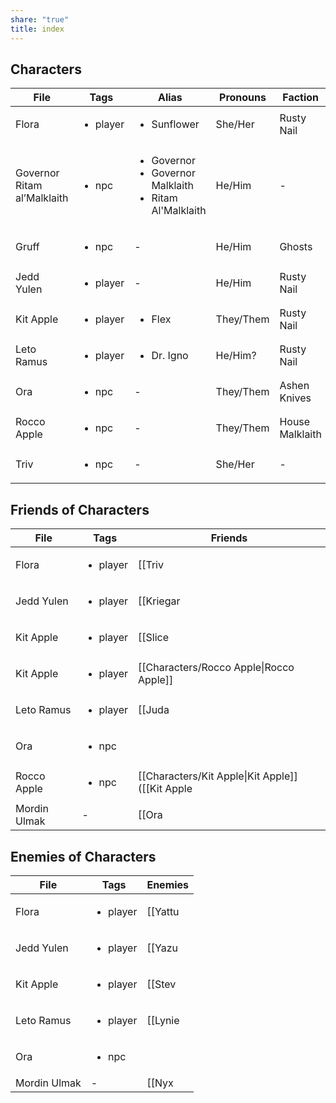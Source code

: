```yaml
---
share: "true"
title: index
---
```


## Characters


| File                        | Tags                     | Alias                                                                            | Pronouns  | Faction         |
| --------------------------- | ------------------------ | -------------------------------------------------------------------------------- | --------- | --------------- |
| Flora                       | <ul><li>player</li></ul> | <ul><li>Sunflower</li></ul>                                                      | She/Her   | Rusty Nail      |
| Governor Ritam al’Malklaith | <ul><li>npc</li></ul>    | <ul><li>Governor</li><li>Governor Malklaith</li><li>Ritam Al'Malklaith</li></ul> | He/Him    | \-              |
| Gruff                       | <ul><li>npc</li></ul>    | \-                                                                               | He/Him    | Ghosts          |
| Jedd Yulen                  | <ul><li>player</li></ul> | \-                                                                               | He/Him    | Rusty Nail      |
| Kit Apple                   | <ul><li>player</li></ul> | <ul><li>Flex</li></ul>                                                           | They/Them | Rusty Nail      |
| Leto Ramus                  | <ul><li>player</li></ul> | <ul><li>Dr. Igno</li></ul>                                                       | He/Him?   | Rusty Nail      |
| Ora                         | <ul><li>npc</li></ul>    | \-                                                                               | They/Them | Ashen Knives    |
| Rocco Apple                 | <ul><li>npc</li></ul>    | \-                                                                               | They/Them | House Malklaith |
| Triv                        | <ul><li>npc</li></ul>    | \-                                                                               | She/Her   | \-              |



## Friends of Characters

| File         | Tags                     | Friends                                                                                                                                                            |
| ------------ | ------------------------ | ------------------------------------------------------------------------------------------------------------------------------------------------------------------ |
| Flora        | <ul><li>player</li></ul> | [[Triv|Triv]] (a ship mechanic)                                                                                                                                         |
| Jedd Yulen   | <ul><li>player</li></ul> | [[Kriegar|Kriegar]] (A fine blaster pistol)                                                                                                                                |
| Kit Apple    | <ul><li>player</li></ul> | [[Slice|Slice]] (a junkyard owner)                                                                                                                                       |
| Kit Apple    | <ul><li>player</li></ul> | [[Characters/Rocco Apple\|Rocco Apple]]                                                                                                                            |
| Leto Ramus   | <ul><li>player</li></ul> | [[Juda|Juda]] (A doctor)                                                                                                                                                |
| Ora          | <ul><li>npc</li></ul>    |                                                                                                                                                                    |
| Rocco Apple  | <ul><li>npc</li></ul>    | [[Characters/Kit Apple\|Kit Apple]] ([[Kit Apple|Kit Apple]]'s parent. Not on the best of terms with their kid and a bit disappointed in them. Hopes they come back to them) |
| Mordin Ulmak | \-                       | [[Ora|Ora]] (An info broker)                                                                                                                                           |


## Enemies of Characters

| File         | Tags                     | Enemies                            |
| ------------ | ------------------------ | ---------------------------------- |
| Flora        | <ul><li>player</li></ul> | [[Yattu|Yattu]] (a gang boss)            |
| Jedd Yulen   | <ul><li>player</li></ul> | [[Yazu|Yazu]] (A crooked cop)           |
| Kit Apple    | <ul><li>player</li></ul> | [[Stev|Stev]] (A gambler of ill repute) |
| Leto Ramus   | <ul><li>player</li></ul> | [[Lynie|Lynie]] (A hospital admin)       |
| Ora          | <ul><li>npc</li></ul>    |                                    |
| Mordin Ulmak | \-                       | [[Nyx|Nyx]] (A moneylender)            |

